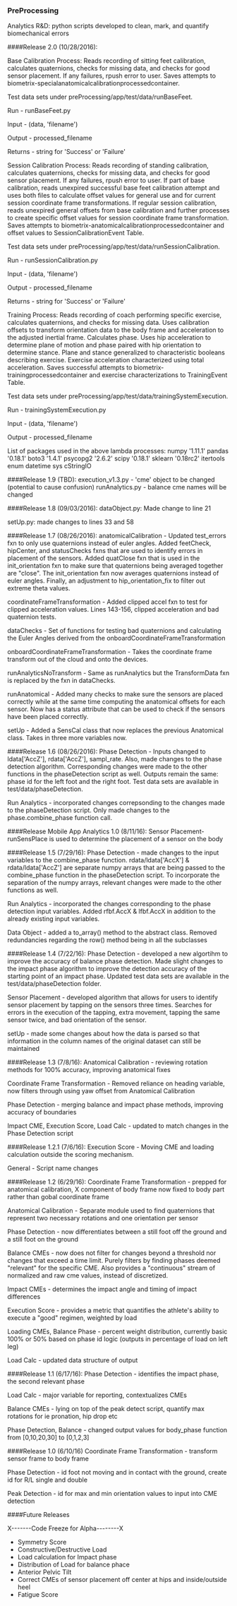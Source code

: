 ### PreProcessing
Analytics R&D: python scripts developed to clean, mark, and quantify biomechanical errors

####Release 2.0 (10/28/2016):

Base Calibration Process:
  Reads recording of sitting feet calibration, calculates quaternions, checks for missing data, and checks for good sensor placement. If any failures, rpush error to user. Saves attempts to biometrix-specialanatomicalcalibrationprocessedcontainer.
  
  Test data sets under preProcessing/app/test/data/runBaseFeet.
  
  Run - runBaseFeet.py
  
  Input - (data, 'filename')
  
  Output - processed_filename
  
  Returns - string for 'Success' or 'Failure'

Session Calibration Process:
  Reads recording of standing calibration, calculates quaternions, checks for missing data, and checks for good sensor placement. If any failures, rpush error to user. If part of base calibration, reads unexpired successful base feet calibration attempt and uses both files to calculate offset values for general use and for current session coordinate frame transformations.
  If regular session calibration, reads unexpired general offsets from base calibration and further processes to create specific offset values for session coordinate frame transformation. Saves attempts to biometrix-anatomicalcalibrationprocessedcontainer and offset values to SessionCalibrationEvent Table.


  Test data sets under preProcessing/app/test/data/runSessionCalibration.
  
  Run - runSessionCalibration.py
  
  Input - (data, 'filename')
  
  Output - processed_filename
  
  Returns - string for 'Success' or 'Failure'

Training Process:
  Reads recording of coach performing specific exercise, calculates quaternions, and checks for missing data. Uses calibration offsets to transform orientation data to the body frame and acceleration to the adjusted inertial frame. Calculates phase. Uses hip acceleration to determine plane of motion and phase paired with hip orientation to determine stance. Plane and stance generalized to characteristic booleans describing exercise. Exercise acceleration characterized using total acceleration. Saves successful attempts to biometrix-trainingprocessedcontainer and exercise characterizations to TrainingEvent Table.
  
  Test data sets under preProcessing/app/test/data/trainingSystemExecution.
  
  Run - trainingSystemExecution.py
  
  Input - (data, 'filename')
  
  Output - processed_filename
  
  List of packages used in the above lambda processes:
  numpy '1.11.1'
  pandas '0.18.1'
  boto3 '1.4.1'
  psycopg2 '2.6.2'
  scipy '0.18.1'
  sklearn '0.18rc2'
  itertools
  enum
  datetime
  sys
  cStringIO

####Release 1.9 (TBD):
execution_v1.3.py - 'cme' object to be changed (potential to cause confusion)
runAnalytics.py - balance cme names will be changed 

####Release 1.8 (09/03/2016):
dataObject.py: Made change to line 21

setUp.py: made changes to lines 33 and 58

####Release 1.7 (08/26/2016):
anatomicalCalibration - Updated test_errors fxn to only use quaternions instead of euler angles. Added feetCheck, hipCenter, and statusChecks fxns that are used to identify errors in placement of the sensors. Added quatClose fxn that is used in the init_orientation fxn to make sure that quaternions being averaged together are "close". The init_orientation fxn now averages quaternions instead of euler angles. Finally, an adjustment to hip_orientation_fix to filter out extreme theta values.

coordinateFrameTransformation - Added clipped accel fxn to test for clipped acceleration values. Lines 143-156, clipped acceleration and bad quaternion tests.

dataChecks - Set of functions for testing bad quaternions and calculating the Euler Angles derived from the onboardCoordinateFrameTransformation

onboardCoordinateFrameTransformation - Takes the coordinate frame transform out of the cloud and onto the devices.

runAnalyticsNoTransform - Same as runAnalytics but the TransformData fxn is replaced by the fxn in dataChecks.

runAnatomical - Added many checks to make sure the sensors are placed correctly while at the same time computing the anatomical offsets for each sensor. Now has a status attribute that can be used to check if the sensors have been placed correctly. 

setUp - Added a SensCal class that now replaces the previous Anatomical class. Takes in three more variables now.

####Release 1.6 (08/26/2016):
Phase Detection - Inputs changed to ldata['AccZ'], rdata['AccZ'], sampl_rate. Also, made changes to the phase detection algorithm. Corresponding changes were made to the other functions in the phaseDetection script as well. Outputs remain the same: phase id for the left foot and the right foot. Test data sets are available in test/data/phaseDetection.

Run Analytics - incorporated changes correpsonding to the changes made to the phaseDetection script. Only made changes to the phase.combine_phase function call.

####Release Mobile App Analytics 1.0 (8/11/16):
Sensor Placement- runSensPlace is used to determine the placement of a sensor on the body

####Release 1.5 (7/29/16):
Phase Detection - made changes to the input variables to the combine_phase function. rdata/ldata['AccX'] & rdata/ldata['AccZ'] are separate numpy arrays that are being passed to the combine_phase function in the phaseDetection script. To incorporate the separation of the numpy arrays, relevant changes were made to the other functions as well.

Run Analytics - incorporated the changes corresponding to the phase detection input variables. Added rfbf.AccX & lfbf.AccX in addition to the already existing input variables.

Data Object - added a to_array() method to the abstract class. Removed redundancies regarding the row() method being in all the subclasses 

####Release 1.4 (7/22/16):
Phase Detection - developed a new algortihm to improve the accuracy of balance phase detection. Made slight changes to the impact phase algorithm to improve the detection accuracy of the starting point of an impact phase. Updated test data sets are available in the test/data/phaseDetection folder.

Sensor Placement - developed algorithm that allows for users to identify sensor placement by tapping on the sensors three times. Searches for errors in the execution of the tapping, extra movement, tapping the same sensor twice, and bad orientation of the sensor.

setUp - made some changes about how the data is parsed so that information in the column names of the original dataset can still be maintained

####Release 1.3 (7/8/16):
Anatomical Calibration - reviewing rotation methods for 100% accuracy, improving anatomical fixes

Coordinate Frame Transformation - Removed reliance on heading variable, now filters through using yaw offset from Anatomical Calibration

Phase Detection - merging balance and impact phase methods, improving accuracy of boundaries

Impact CME, Execution Score, Load Calc - updated to match changes in the Phase Detection script

####Release 1.2.1 (7/6/16):
Execution Score - Moving CME and loading calculation outside the scoring mechanism.

General - Script name changes

####Release 1.2 (6/29/16):
Coordinate Frame Transformation - prepped for anatomical calibration, X component of body frame now fixed to body part rather than gobal coordinate frame

Anatomical Calibration - Separate module used to find quaternions that represent two necessary rotations and one orientation per sensor

Phase Detection - now differentiates between a still foot off the ground and a still foot on the ground

Balance CMEs - now does not filter for changes beyond a threshold nor changes that exceed a time limit. Purely filters by finding phases deemed "relevant" for the specific CME. Also provides a "continuous" stream of normalized and raw cme values, instead of discretized.

Impact CMEs - determines the impact angle and timing of impact differences

Execution Score - provides a metric that quantifies the athlete's ability to execute a "good" regimen, weighted by load

Loading CMEs, Balance Phase - percent weight distribution, currently basic 100% or 50% based on phase id logic (outputs in percentage of load on left leg)

Load Calc - updated data structure of output

####Release 1.1 (6/17/16):
Phase Detection - identifies the impact phase, the second relevant phase

Load Calc - major variable for reporting, contextualizes CMEs

Balance CMEs - lying on top of the peak detect script, quantify max rotations for ie pronation, hip drop etc

Phase Detection, Balance - changed output values for body_phase function from [0,10,20,30] to [0,1,2,3]

####Release 1.0 (6/10/16)
Coordinate Frame Transformation - transform sensor frame to body frame

Phase Detection - id foot not moving and in contact with the ground, create id for R/L single and double 

Peak Detection - id for max and min orientation values to input into CME detection


####Future Releases

X-------Code Freeze for Alpha--------X

- Symmetry Score
- Constructive/Destructive Load
- Load calculation for Impact phase
- Distribution of Load for balance phace
- Anterior Pelvic Tilt
- Correct CMEs of sensor placement off center at hips and inside/outside heel
- Fatigue Score
